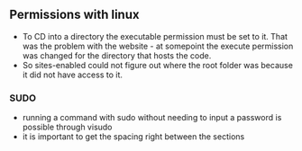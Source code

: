 ## Permissions with linux

- To CD into a directory the executable permission must be set to it. That was the problem with the website - at somepoint the execute permission was changed for the directory that hosts the code.
- So sites-enabled could not figure out where the root folder was because it did not have access to it. 


### SUDO
- running a command with sudo without needing to input a password is possible through visudo
- it is important to get the spacing right between the sections
